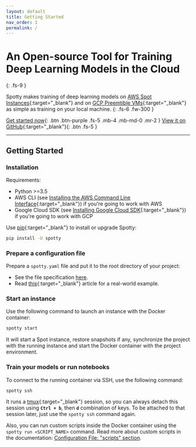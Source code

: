 ```yaml
---
layout: default
title: Getting Started
nav_order: 1
permalink: /
---
```



# An Open-source Tool for Training<br />Deep Learning Models in the Cloud
{: .fs-9 }

Spotty makes training of deep learning models on 
[AWS Spot Instances](https://aws.amazon.com/ec2/spot/){:target="_blank"}
and on [GCP Preemtible VMs](https://cloud.google.com/preemptible-vms/){:target="_blank"}
as simple as training on your local machine.
{: .fs-6 .fw-300 }

[Get started now](#getting-started){: .btn .btn-purple .fs-5 .mb-4 .mb-md-0 .mr-2 } 
[View it on GitHub](https://github.com/apls777/spotty){:target="_blank"}{: .btn .fs-5 }

---


## Getting Started

### __Installation__

Requirements:
  * Python >=3.5
  * AWS CLI (see [Installing the AWS Command Line Interface](http://docs.aws.amazon.com/cli/latest/userguide/installing.html){:target="_blank"})
  if you're going to work with AWS
  * Google Cloud SDK (see [Installing Google Cloud SDK](https://cloud.google.com/sdk/install){:target="_blank"}) 
  if you're going to work with GCP

Use [pip](http://www.pip-installer.org/en/latest/){:target="_blank"} to install or upgrade Spotty:

```bash
pip install -U spotty
```

### __Prepare a configuration file__

Prepare a `spotty.yaml` file and put it to the root directory of your project:

   - See the file specification [here](/spotty/docs/configuration/).
   - Read [this](https://medium.com/@apls/how-to-train-deep-learning-models-on-aws-spot-instances-using-spotty-8d9e0543d365){:target="_blank"} 
   article for a real-world example.

### __Start an instance__

Use the following command to launch an instance with the Docker container:
    
```bash
spotty start
```

It will start a Spot instance, restore snapshots if any, synchronize the project with the running instance 
and start the Docker container with the project environment.

### __Train your models or run notebooks__

To connect to the running container via SSH, use the following command:

```bash
spotty ssh
```

It runs a [tmux](https://github.com/tmux/tmux/wiki){:target="_blank"} session, so you can always detach this session using
__`Ctrl + b`__, then __`d`__ combination of keys. To be attached to that session later, just use the
`spotty ssh` command again.

Also, you can run custom scripts inside the Docker container using the `spotty run <SCRIPT_NAME>` command. Read more
about custom scripts in the documentation: 
[Configuration File: "scripts" section](/spotty/docs/configuration/#scripts-section-optional).
